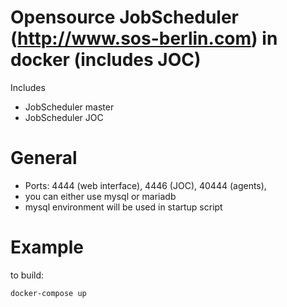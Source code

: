 # Opensource JobScheduler (http://www.sos-berlin.com) in docker (includes JOC)

Includes

* JobScheduler master
* JobScheduler JOC

# General

* Ports: 4444 (web interface), 4446 (JOC), 40444 (agents),
* you can either use mysql or mariadb
* mysql environment will be used in startup script

# Example

to build:

```
docker-compose up

```
